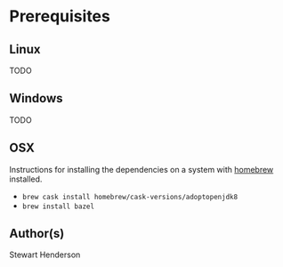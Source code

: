 # Prerequisites

## Linux

TODO

## Windows

TODO

## OSX

Instructions for installing the dependencies on a system with [homebrew]() installed.

* `brew cask install homebrew/cask-versions/adoptopenjdk8`
* `brew install bazel`

## Author(s)

Stewart Henderson